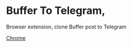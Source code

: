 # Buffer To Telegram,
Browser extension, clone Buffer post to Telegram

[Chrome](https://chrome.google.com/webstore/detail/buffer-to-telegram/naffmimfgjpmgkglgggppjaeofojidml/)
